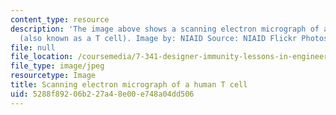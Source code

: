 ```yaml
---
content_type: resource
description: 'The image above shows a scanning electron micrograph of a human T lymphocyte
  (also known as a T cell). Image by: NIAID Source: NIAID Flickr Photostream'
file: null
file_location: /coursemedia/7-341-designer-immunity-lessons-in-engineering-the-immune-system-spring-2014/5288f89206b227a48e00e748a04dd506_7-341s14.jpg
file_type: image/jpeg
resourcetype: Image
title: Scanning electron micrograph of a human T cell
uid: 5288f892-06b2-27a4-8e00-e748a04dd506
---
```

